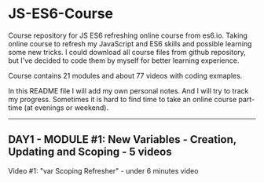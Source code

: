 # JS-ES6-Course
Course repository for JS ES6 refreshing online course from es6.io.
Taking online course to refresh my JavaScript and ES6 skills and possible learning some new tricks.
I could download all course files from github repository, but I've decided to code them by myself for better learning experience.

Course contains 21 modules and about 77 videos with coding exmaples.

In this README file I will add my own personal notes. And I will try to track my progress. Sometimes it is hard to find time to take an online course part-time (at evenings or weekend).

-----
DAY1 - MODULE #1: New Variables - Creation, Updating and Scoping - 5 videos 
-----
Video #1: "var Scoping Refresher" - under 6 minutes video
